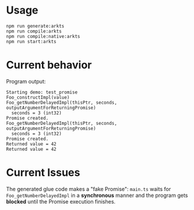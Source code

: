 # Usage

```
npm run generate:arkts
npm run compile:arkts
npm run compile:native:arkts
npm run start:arkts
```

# Current behavior

Program output:

```
Starting demo: test_promise
Foo_constructImpl(value)
Foo_getNumberDelayedImpl(thisPtr, seconds, outputArgumentForReturningPromise)
  seconds = 3 (int32)
Promise created.
Foo_getNumberDelayedImpl(thisPtr, seconds, outputArgumentForReturningPromise)
  seconds = 3 (int32)
Promise created.
Returned value = 42
Returned value = 42
```

# Current Issues

The generated glue code makes a "fake Promise":
`main.ts` waits for `Foo_getNumberDelayedImpl` in a **synchronous** manner and the program gets **blocked**
until the Promise execution finishes.
